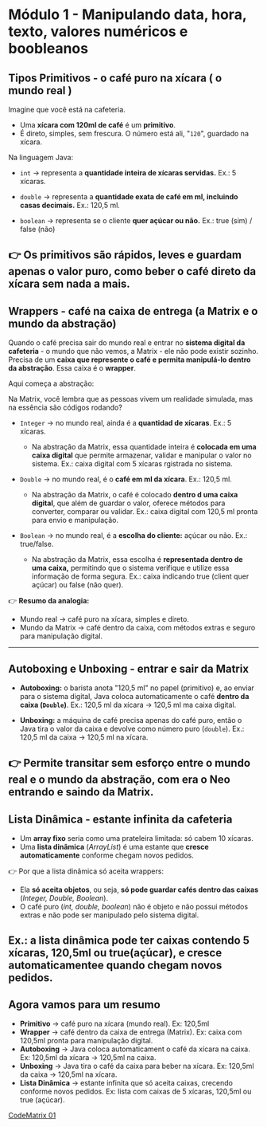 # Módulo 1 - Manipulando data, hora, texto, valores numéricos e boobleanos

## Tipos Primitivos - o café puro na xícara ( o mundo real )

Imagine que você está na cafeteria.
- Uma **xícara com 120ml de café** é um **primitivo**.
- É direto, simples, sem frescura. O número está ali, "`120`", guardado na xícara.

Na linguagem Java:
- `int` &rarr; representa a **quantidade inteira de xícaras servidas.**
  Ex.: 5 xícaras.

- `double` &rarr; representa a **quantidade exata de café em ml, incluindo casas decimais.**
  Ex.: 120,5 ml.

- `boolean` &rarr; representa se o cliente **quer açúcar ou não.**
  Ex.: true (sim) / false (não)

👉 Os primitivos são **rápidos, leves e guardam apenas o valor puro,** como beber o café direto da xícara sem nada a mais.
---


## Wrappers - café na caixa de entrega (a Matrix e o mundo da abstração)

Quando o café precisa sair do mundo real e entrar no **sistema digital da cafeteria** - o mundo que não vemos, a Matrix - ele não pode existir sozinho. Precisa de um **caixa que represente o café e permita manipulá-lo dentro da abstração**. Essa caixa é o **wrapper**.

Aqui começa a abstração:

Na Matrix, você lembra que as pessoas vivem um realidade simulada, mas na essência são códigos rodando?

- `Integer` &rarr; no mundo real, ainda é a **quantidad de xícaras**. Ex.: 5 xícaras.
    - Na abstração da Matrix, essa quantidade inteira é **colocada em uma caixa digital** que permite armazenar, validar e manipular o valor no sistema. Ex.: caixa digital com 5 xícaras rgistrada no sistema.
 
- `Double` &rarr; no mundo real, é o **café em ml da xícara**. Ex.: 120,5 ml.
    - Na abstração da Matrix, o café é colocado **dentro d uma caixa digital**, que além de guardar o valor, oferece métodos para converter, comparar ou validar. Ex.: caixa digital com 120,5 ml pronta para envio e manipulação.

- `Boolean` &rarr; no mundo real, é a **escolha do cliente:** açúcar ou não. Ex.: true/false.
    - Na abstração da Matrix, essa escolha é **representada dentro de uma caixa,** permitindo que o sistema verifique e utilize essa informação de forma segura. Ex.: caixa indicando true (client quer açúcar) ou false (não quer).


👉 **Resumo da analogia:**

- Mundo real &rarr; café puro na xícara, simples e direto.
- Mundo da Matrix &rarr; café dentro da caixa, com métodos extras e seguro para manipulação digital.
---


## Autoboxing e Unboxing - entrar e sair da Matrix

- **Autoboxing:** o barista anota "120,5 ml" no papel (primitivo) e, ao enviar para o sistema digital, Java coloca automaticamente o café **dentro da caixa (`Double`)**. Ex.: 120,5 ml da xícara &rarr; 120,5 ml ma caixa digital.

- **Unboxing:** a máquina de café precisa apenas do café puro, então o Java tira o valor da caixa e devolve como número puro (`double`). Ex.: 120,5 ml da caixa &rarr; 120,5 ml na xícara.

👉 Permite transitar **sem esforço** entre o mundo real e o mundo da abstração, com era o Neo entrando e saindo da Matrix.
---


## Lista Dinâmica - estante infinita da cafeteria

- Um **array fixo** seria como uma prateleira limitada: só cabem 10 xícaras.
- Uma **lista dinâmica** (_ArrayList_) é uma estante que **cresce automaticamente** conforme chegam novos pedidos.

👉 Por que a lista dinâmica só aceita wrappers:

 - Ela **só aceita objetos**, ou seja, **só pode guardar cafés dentro das caixas** (_Integer, Double, Boolean_).
 - O café puro (_int, double, boolean_) não é objeto e não possui métodos extras e não pode ser manipulado pelo sistema digital.

 Ex.: a lista dinâmica pode ter caixas contendo 5 xícaras, 120,5ml ou true(açúcar), e cresce automaticamentee quando chegam novos pedidos.
---


## Agora vamos para um resumo

  - **Primitivo** &rarr; café puro na xícara (mundo real). Ex: 120,5ml
  - **Wrapper** &rarr; café dentro da caixa de entrega (Matrix). Ex: caixa com 120,5ml pronta para manipulação digital.
  - **Autoboxing** &rarr; Java coloca automaticament o café da xícara na caixa. Ex: 120,5ml da xícara &rarr; 120,5ml na caixa.
  - **Unboxing** &rarr; Java tira o café da caixa para beber na xícara. Ex: 120,5ml da caixa &rarr; 120,5ml na xícara.
  - **Lista Dinâmica** &rarr; estante infinita que só aceita caixas, crecendo conforme novos pedidos. Ex: lista com caixas de 5 xícaras, 120,5ml ou true (açúcar).


[CodeMatrix 01](src/exercicios01.java)